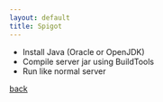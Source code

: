 ```yaml
---
layout: default
title: Spigot 
---
```


*   Install Java (Oracle or OpenJDK)
*   Compile server jar using BuildTools
*   Run like normal server

[back](../)

